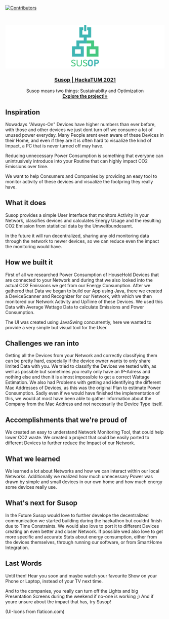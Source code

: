 [![Contributors][contributors-shield]][contributors-url]

<!-- PROJECT LOGO -->
<br />
<div align="center">
<p align="center">
<a href="https://github.com/CombatWombatZockchster/HackaTum-SusOp">
<img src="https://raw.githubusercontent.com/CombatWombatZockchster/HackaTum-SusOp/main/SusOp/resources/Logo_Wide%400.7x.png" alt="Logo">

<h3 align="center"> Susop | HackaTUM 2021 </h3>
</a>
<p align="center">
Susop means two things: Sustainabilty and Optimization
<br />
<a href="https://github.com/CombatWombatZockchster/HackaTum-SusOp"><strong>Explore the project!»</strong></a>
    <br />
  </p>
</p>
</div>

## Inspiration

Nowadays "Always-On" Devices have higher numbers than ever before, with those and other devices we just dont turn off we consume a lot of unused power everyday. Many People arent even aware of these Devices in their Home, and even if they are it is often hard to visualize the kind of Impact, a PC that is never turned off may have.

Reducing unnecessary Power Consumption is something that everyone can unintrusively introduce into your Routine that can highly impact CO2 Emissions over time.

We want to help Consumers and Companies by providing an easy tool to monitor activity of these devices and visualize the footpring they really have.

## What it does

Susop provides a simple User Interface that monitors Activity in your Network, classifies devices and calculates Energy Usage and the resulting CO2 Emission from statistical data by the Umweltbundesamt.

In the future it will run decentralized, sharing any old monitoring data through the network to newer devices, so we can reduce even the impact the monitoring would have.

## How we built it

First of all we researched Power Consumption of HouseHold Devices that are connected to your Network and during that we also looked into the actual CO2 Emissions we get from our Energy Consumption.
After we gathered that Data we began to build our App using Java, there we created a DeviceScanner and Recognizer for our Network, with which we then monitored our Network Activity and UpTime of these Devices. We used this Data with Average Wattage Data to calculate Emissions and Power Consumption.

The UI was created using JavaSwing concurrently, here we wanted to provide a very simple but visual tool for the User.

## Challenges we ran into

Getting all the Devices from your Network and correctly classifying them can be pretty hard, especially if the device owner wants to only share limited Data with you. We tried to classify the Devices we tested with, as well as possible but sometimes you really only have an IP-Adress and nothing else and then it is almost impossible to get a correct Wattage Estimation.
We also had Problems with getting and identifying the different Mac Addresses of Devices, as this was the original Plan to estimate Power Consumption. Sadly even if we would have finished the implementation of this, we would at most have been able to gather Information about the Company from the Mac Address and not necessarily the Device Type itself.

## Accomplishments that we're proud of

We created an easy to understand Network Monitoring Tool, that could help lower CO2 waste. We created a project that could be easily ported to different Devices to further reduce the Impact of our Network.

## What we learned

We learned a lot about Networks and how we can interact within our local Networks. Additionally we realized how much unnecessary Power was drawn by simple and small devices in our own home and how much energy some devices really use.

## What's next for Susop

In the Future Susop would love to further develope the decentralized communication we started building during the hackathon but couldnt finish due to Time Constraints. We would also love to port it to different Devices creating an even better and closer Network. 
If possible wed also love to get more specific and accurate Stats about energy consumption, either from the devices themselves, through running our software, or from SmartHome Integration.

## Last Words

Until then! Hear you soon and maybe watch your favourite Show on your Phone or Laptop, instead of your TV next time.

And to the companies, you really can turn off the Lights and big Presentation Screens during the weekend if no-one is working ;)
And if youre unsure about the impact that has, try Susop!

(UI-Icons from flaticon.com)

<!-- MARKDOWN LINKS & IMAGES -->
[contributors-shield]: https://img.shields.io/github/contributors/CombatWombatZockchster/HackaTum-SusOp
[contributors-url]: https://github.com/CombatWombatZockchster/HackaTum-SusOp/graphs/contributors

